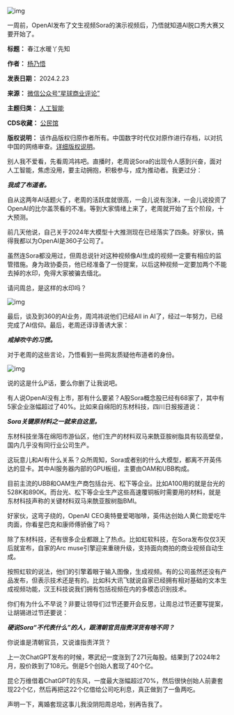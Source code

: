 ![img](https://chinadigitaltimes.net/chinese/files/2024/02/post-705327-65d8d61d822e4.png)


一周前，OpenAI发布了文生视频Sora的演示视频后，乃悟就知道AI脱口秀大赛又要开始了。




**标题：** 春江水暖丫先知  

**作者：** [杨乃悟](https://chinadigitaltimes.net/space/星球商业评论)  

**发表日期：** 2024.2.23  

**来源：** [微信公众号“星球商业评论”](https://web.archive.org/web/https://mp.weixin.qq.com/s/dz11lZHP7OpoCY6EIr9MhQ)  

**主题归类：** [人工智能](https://chinadigitaltimes.net/space/人工智能)  

**CDS收藏：** [公民馆](https://chinadigitaltimes.net/space/%E5%85%AC%E6%B0%91%E9%A6%86)  

**版权说明：** 该作品版权归原作者所有。中国数字时代仅对原作进行存档，以对抗中国的网络审查。[详细版权说明](https://chinadigitaltimes.net/chinese/copyright)。


别人我不爱看，先看周鸿祎吧。直播时，老周说Sora的出现令人感到兴奋，面对人工智能，焦虑没用，要主动拥抱，积极参与，成为推动者。我更过分：


***我成了布道者。*** 


自从这两年AI话题火了，老周的活跃度就很高，一会儿说有泡沫，一会儿说投资了OpenAI的比尔盖茨看的不准。等到大家情绪上来了，老周就开始了五个阶段，十大预测。


前几天他说，自己关于2024年大模型十大推测现在已经落实了四条。好家伙，搞得我都以为OpenAI是360子公司了。


虽然连Sora都没用过，但周总说针对这种视频像AI生成的视频一定要有相应的监管措施。身为政协委员，他已经准备了一份提案，以后这种视频一定要加两个不能去掉的水印，免得大家被骗去缅北。


请问周总，是这样的水印吗？


![img](https://chinadigitaltimes.net/chinese/files/2024/02/post-705327-65d8d61da514b.png)


最后，谈及到360的AI业务，周鸿祎说他们已经All in AI了，经过一年努力，已经完成了AI信仰。最后，老周还谆谆善诱大家：


***戒掉吹牛的习惯。*** 


对于老周的这些言论，乃悟看到一些网友质疑他布道者的身份。


![img](https://chinadigitaltimes.net/chinese/files/2024/02/post-705327-65d8d61dbd3ce.png)


说的这是什么P话，要么你删了让我说吧。


有人说OpenAI没有上市，那有什么要紧？A股Sora概念股已经有68家了，其中有5家企业涨幅超过了40%。比如来自绵阳的东材科技，四川日报报道说：


***Sora关键原材料之一就来自这里。*** 


东材科技坐落在绵阳市游仙区，他们生产的材料双马来酰亚胺树脂具有较高壁垒，国内几乎没有同行业公司生产。


这玩意儿和AI有什么关系？众所周知，Sora或者别的什么大模型，都离不开英伟达的显卡。其中AI服务器内部的GPU板组，主要由OAM和UBB构成。


目前主流的UBB和OAM生产商包括台光、松下等企业。比如A100用的就是台光的528K和890K。而台光、松下等企业生产这些高速覆铜板时需要用的材料，就是东材科技声称的关键材料双马来酰亚胺树脂BMI。


好家伙，这弯子绕的，OpenAI CEO奥特曼爱喝咖啡，英伟达创始人黄仁勋爱吃牛肉面，你看星巴克和康师傅骄傲了吗？


除了东材科技，还有很多企业都跟上了热点。比如虹软科技，在Sora发布仅仅3天后就宣布，自家的Arc muse引擎迎来重磅升级，支持面向商拍的商业视频自动生成。


按照虹软的说法，他们的引擎着眼于输入图像，生成视频。有的公司虽然还没有产品发布，但表示技术还是有的。比如科大讯飞就说自家已经拥有相对基础的文本生成视频功能，汉王科技说我们拥有包括视频在内的多模态识别技术。


你们有为什么不早说？非要让领导们过节还要开会反思，让周总过节还要写提案，让胡锡进过节还要说：


***硬说Sora“不代表什么”的人，跟清朝官员指责洋货有啥不同？*** 


你说谁是清朝官员，又说谁指责洋货？


上一次ChatGPT发布的时候，寒武纪一度涨到了271元每股。结果到了2024年2月，股价跌到了108元。倒是5个创始人套现了40个亿。


昆仑万维借着ChatGPT的东风，一度最大涨幅超过70%，然后很快创始人前妻套现22个亿，然后再把这22个亿借给公司吃利息，真正做到了一鱼两吃。


声明一下，离婚套现这事儿我没阴阳周总哈，别再告我了。

